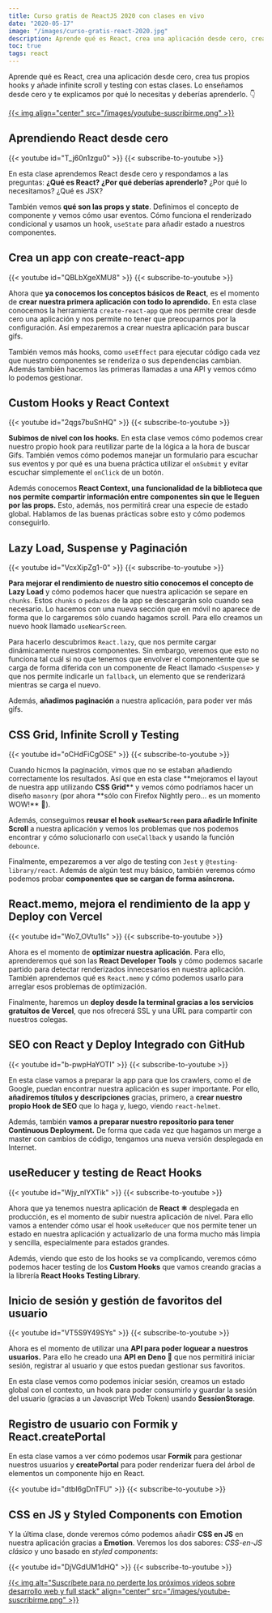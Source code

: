 ```yaml
---
title: Curso gratis de ReactJS 2020 con clases en vivo
date: "2020-05-17"
image: "/images/curso-gratis-react-2020.jpg"
description: Aprende qué es React, crea una aplicación desde cero, crea tus propios hooks y añade infinite scroll y testing con estas clases en vivo gratis.
toc: true
tags: react
---
```


Aprende qué es React, crea una aplicación desde cero, crea tus propios hooks y añade infinite scroll y testing con estas clases. Lo enseñamos desde cero y te explicamos por qué lo necesitas y deberías aprenderlo. 👇

<a href='https://midu.tube' target='_blank'>
{{< img align="center" src="/images/youtube-suscribirme.png" >}}
</a>

## Aprendiendo React desde cero

{{< youtube id="T_j60n1zgu0" >}}
{{< subscribe-to-youtube >}}

En esta clase aprendemos React desde cero y respondamos a las preguntas: **¿Qué es React? ¿Por qué deberías aprenderlo?** ¿Por qué lo necesitamos? ¿Qué es JSX?

También vemos **qué son las props y state**. Definimos el concepto de componente y vemos cómo usar eventos. Cómo funciona el renderizado condicional y usamos un hook, `useState` para añadir estado a nuestros componentes.

## Crea un app con create-react-app

{{< youtube id="QBLbXgeXMU8" >}}
{{< subscribe-to-youtube >}}

Ahora que **ya conocemos los conceptos básicos de React**, es el momento de **crear nuestra primera aplicación con todo lo aprendido.** En esta clase conocemos la herramienta `create-react-app` que nos permite crear desde cero una aplicación y nos permite no tener que preocuparnos por la configuración. Así empezaremos a crear nuestra aplicación para buscar gifs.

También vemos más hooks, como `useEffect` para ejecutar código cada vez que nuestro componentes se renderiza o sus dependencias cambian. Además también hacemos las primeras llamadas a una API y vemos cómo lo podemos gestionar.

## Custom Hooks y React Context

{{< youtube id="2qgs7buSnHQ" >}}
{{< subscribe-to-youtube >}}

**Subimos de nivel con los hooks.** En esta clase vemos cómo podemos crear nuestro propio hook para reutilizar parte de la lógica a la hora de buscar Gifs. También vemos cómo podemos manejar un formulario para escuchar sus eventos y por qué es una buena práctica utilizar el `onSubmit` y evitar escuchar simplemente el `onClick` de un botón.

Además conocemos **React Context, una funcionalidad de la biblioteca que nos permite compartir información entre componentes sin que le lleguen por las props.** Esto, además, nos permitirá crear una especie de estado global. Hablamos de las buenas prácticas sobre esto y cómo podemos conseguirlo.

## Lazy Load, Suspense y Paginación

{{< youtube id="VcxXipZg1-0" >}}
{{< subscribe-to-youtube >}}

**Para mejorar el rendimiento de nuestro sitio conocemos el concepto de Lazy Load** y cómo podemos hacer que nuestra aplicación se separe en `chunks`. Estos `chunks` o `pedazos` de la app se descargarán solo cuando sea necesario. Lo hacemos con una nueva sección que en móvil no aparece de forma que lo cargaremos sólo cuando hagamos scroll. Para ello creamos un nuevo hook llamado `useNearScreen`.

Para hacerlo descubrimos `React.lazy`, que nos permite cargar dinámicamente nuestros componentes. Sin embargo, veremos que esto no funciona tal cuál si no que tenemos que envolver el componentente que se carga de forma diferida con un componente de React llamado `<Suspense>` y que nos permite indicarle un `fallback`, un elemento que se renderizará mientras se carga el nuevo.

Además, **añadimos paginación** a nuestra aplicación, para poder ver más gifs.

## CSS Grid, Infinite Scroll y Testing

{{< youtube id="oCHdFiCgOSE" >}}
{{< subscribe-to-youtube >}}

Cuando hicmos la paginación, vimos que no se estaban añadiendo correctamente los resultados. Así que en esta clase **mejoramos el layout de nuestra app utilizando **CSS Grid\***\* y vemos cómo podríamos hacer un diseño `masonry` (por ahora **sólo con Firefox Nightly pero... es un momento WOW!\*\* 🤩).

Además, conseguimos **reusar el hook `useNearScreen` para añadirle Infinite Scroll** a nuestra aplicación y vemos los problemas que nos podemos encontrar y cómo solucionarlo con `useCallback` y usando la función `debounce`.

Finalmente, empezaremos a ver algo de testing con `Jest` y `@testing-library/react`. Además de algún test muy básico, también veremos cómo podemos probar **componentes que se cargan de forma asíncrona.**

## React.memo, mejora el rendimiento de la app y Deploy con Vercel

{{< youtube id="Wo7_OVtu1ls" >}}
{{< subscribe-to-youtube >}}

Ahora es el momento de **optimizar nuestra aplicación**. Para ello, aprenderemos qué son las **React Developer Tools** y cómo podemos sacarle partido para detectar renderizados innecesarios en nuestra aplicación. También aprendemos qué es `React.memo` y cómo podemos usarlo para arreglar esos problemas de optimización.

Finalmente, haremos un **deploy desde la terminal gracias a los servicios gratuitos de Vercel**, que nos ofrecerá SSL y una URL para compartir con nuestros colegas.

## SEO con React y Deploy Integrado con GitHub

{{< youtube id="b-pwpHaYOTI" >}}
{{< subscribe-to-youtube >}}

En esta clase vamos a preparar la app para que los crawlers, como el de Google, puedan encontrar nuestra aplicación es super importante. Por ello, **añadiremos títulos y descripciones** gracias, primero, a **crear nuestro propio Hook de SEO** que lo haga y, luego, viendo `react-helmet`.

Además, también **vamos a preparar nuestro repositorio para tener Continuous Deployment.** De forma que cada vez que hagamos un merge a master con cambios de código, tengamos una nueva versión desplegada en Internet.

## useReducer y testing de React Hooks

{{< youtube id="Wjy_nlYXTik" >}}
{{< subscribe-to-youtube >}}

Ahora que ya tenemos nuestra aplicación de **React ⚛️** desplegada en producción, es el momento de subir nuestra aplicación de nivel. Para ello vamos a entender cómo usar el hook `useReducer` que nos permite tener un estado en nuestra aplicación y actualizarlo de una forma mucho más limpia y sencilla, especialmente para estados grandes.

Además, viendo que esto de los hooks se va complicando, veremos cómo podemos hacer testing de los **Custom Hooks** que vamos creando gracias a la librería **React Hooks Testing Library**.

## Inicio de sesión y gestión de favoritos del usuario

{{< youtube id="VT5S9Y49SYs" >}}
{{< subscribe-to-youtube >}}

Ahora es el momento de utilizar una **API para poder loguear a nuestros usuarios.** Para ello he creado una **API en Deno 🦕** que nos permitirá iniciar sesión, registrar al usuario y que estos puedan gestionar sus favoritos.

En esta clase vemos como podemos iniciar sesión, creamos un estado global con el contexto, un hook para poder consumirlo y guardar la sesión del usuario (gracias a un Javascript Web Token) usando **SessionStorage**.

## Registro de usuario con Formik y React.createPortal

En esta clase vamos a ver cómo podemos usar **Formik** para gestionar nuestros usuarios y **createPortal** para poder renderizar fuera del árbol de elementos un componente hijo en React.

{{< youtube id="dtbI6gDnTFU" >}}
{{< subscribe-to-youtube >}}

## CSS en JS y Styled Components con Emotion

Y la última clase, donde veremos cómo podemos añadir **CSS en JS** en nuestra aplicación gracias a **Emotion**. Veremos los dos sabores: _CSS-en-JS clásico_ y uno basado en _styled components_:

{{< youtube id="DjVGdUM1dHQ" >}}
{{< subscribe-to-youtube >}}

<a href='https://midu.tube' target='_blank'>
{{< img alt="Suscríbete para no perderte los próximos vídeos sobre desarrollo web y full stack"  align="center" src="/images/youtube-suscribirme.png" >}}
</a>
